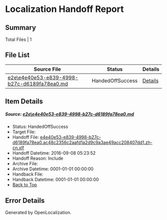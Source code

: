 # <a name='report-top'></a> Localization Handoff Report

## Summary
 Total Files | 1

## File List
 Source File | Status | Details 
 ----------- | ------ | ------- 
 [e2e\e4e40e53-e839-4998-b27c-d6189fa78ea0.md](https://github.com/OpenLocalizationTestOrg/ol-test0/blob/35508862d7e5cb9bdc65ef122c512136a7f3a49f/e2e/e4e40e53-e839-4998-b27c-d6189fa78ea0.md) | HandedOffSuccess | [Details](#cc8bdcbfdb63740005ce5033ed70faa582db83bb1)

## Item Details
##### <a name='cc8bdcbfdb63740005ce5033ed70faa582db83bb1'></a> Source: [e2e\e4e40e53-e839-4998-b27c-d6189fa78ea0.md](https://github.com/OpenLocalizationTestOrg/ol-test0/blob/35508862d7e5cb9bdc65ef122c512136a7f3a49f/e2e/e4e40e53-e839-4998-b27c-d6189fa78ea0.md)
* Status: HandedOffSuccess
* Target File: 
* Handoff File: [e4e40e53-e839-4998-b27c-d6189fa78ea0.ac48c2356c2aafd1a2d9c9a3ae49acc208407dd1.zh-cn.xlf](https://github.com/OpenLocalizationTestOrg/ol-test0-handoff/blob/836750d653a170c7a5cce9d4972528aed8fb6568/ol-handoff/OpenLocalizationTestOrg/ol-test0-zhcn/ci/ht/e4e40e53-e839-4998-b27c-d6189fa78ea0.ac48c2356c2aafd1a2d9c9a3ae49acc208407dd1.zh-cn.xlf)
* Handoff Datetime: 2016-09-08 05:23:52
* Handoff Reason: Include
* Archive File: 
* Archive Datetime: 0001-01-01 00:00:00
* Handback File: 
* Handback Datetime: 0001-01-01 00:00:00
* [Back to Top](#report-top)


## Error Details

Generated by OpenLocalization.
